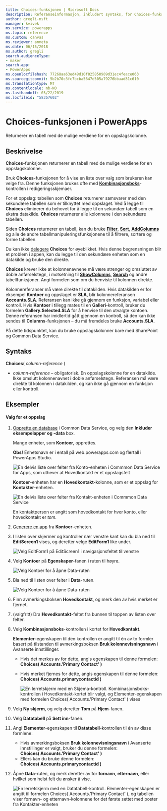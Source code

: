 ```yaml
---
title: Choices-funksjonen | Microsoft Docs
description: Referanseinformasjon, inkludert syntaks, for Choices-funksjonen i PowerApps
author: gregli-msft
manager: kvivek
ms.service: powerapps
ms.topic: reference
ms.custom: canvas
ms.reviewer: anneta
ms.date: 06/15/2018
ms.author: gregli
search.audienceType:
- maker
search.app:
- PowerApps
ms.openlocfilehash: 77268aa63ed49d10f825850909d31ec4feace063
ms.sourcegitcommit: 5b2b70c3fc7bcba5647d505a79276bbaad31c610
ms.translationtype: MT
ms.contentlocale: nb-NO
ms.lasthandoff: 03/22/2019
ms.locfileid: "58357602"
---
```

# <a name="choices-function-in-powerapps"></a>Choices-funksjonen i PowerApps
Returnerer en tabell med de mulige verdiene for en oppslagskolonne.

## <a name="description"></a>Beskrivelse
**Choices**-funksjonen returnerer en tabell med de mulige verdiene for en oppslagskolonne.  

Bruk **Choices**-funksjonen for å vise en liste over valg som brukeren kan velge fra. Denne funksjonen brukes ofte med [**Kombinasjonsboks**](../controls/control-combo-box.md)-kontrollen i redigeringsskjemaer.

For et oppslag: tabellen som **Choices** returnerer samsvarer med den sekundære tabellen som er tilknyttet med oppslaget. Ved å legge til **Choices** eliminerer du behovet for å legge til en sekundær tabell som en ekstra datakilde. **Choices** returnerer alle kolonnene i den sekundære tabellen.

Siden **Choices** returnerer en tabell, kan du bruke [**Filter**](function-filter-lookup.md), [**Sort**](function-sort.md), [**AddColumns**](function-table-shaping.md) og alle de andre tabellmanipuleringsfunksjonene til å filtrere, sortere og forme tabellen. 

Du kan ikke [delegere](../delegation-overview.md) **Choices** for øyeblikket. Hvis denne begrensningen blir et problem i appen, kan du legge til den sekundære enheten som en datakilde og bruke den direkte. 

**Choices** krever ikke at kolonnenavnene må være strenger og omsluttet av doble anførselstegn, i motsetning til [**ShowColumns**](function-table-shaping.md), [**Search**](function-filter-lookup.md) og andre tabellfunksjoner. Angi formelen som om du henviste til kolonnen direkte.

Kolonnereferanser må være direkte til datakilden. Hvis datakilden er for eksempel **Kontoer** og oppslaget er **SLA**, blir kolonnereferansen **Accounts.SLA**. Referansen kan ikke gå gjennom en funksjon, variabel eller kontroll. Hvis **Kontoer** i tillegg mates til en **Galleri**-kontroll, bruker du formelen **Gallery.Selected.SLA** for å henvise til den utvalgte kontoen. Denne referansen har imidlertid gått gjennom en kontroll, så den kan ikke sendes til **Columns**-funksjonen – du må fremdeles bruke **Accounts.SLA**.

På dette tidspunktet, kan du bruke oppslagskolonner bare med SharePoint og Common Data Service.

## <a name="syntax"></a>Syntaks
**Choices**( *column-reference* )

* *column-reference* – obligatorisk.  En oppslagskolonne for en datakilde. Ikke omslutt kolonnenavnet i doble anførselstegn. Referansen må være direkte til kolonnen i datakilden, og kan ikke gå gjennom en funksjon eller kontroll.

## <a name="examples"></a>Eksempler

#### <a name="choices-for-a-lookup"></a>Valg for et oppslag

1. [Opprette en database](../../../administrator/create-database.md) i Common Data Service, og velg den **Inkluder eksempelapper og -data** box.

    Mange enheter, som **Kontoer**, opprettes.

    **Obs!** Enhetsnavn er i entall på web.powerapps.com og flertall i PowerApps Studio.

    ![En delvis liste over felter fra Konto-enheten i Commmon Data Service for Apps, som uthever at Hovedkontakt er et oppslagsfelt](media/function-choices/entity-account.png)

    **Kontoer**-enheten har en **Hovedkontakt**-kolonne, som er et oppslag for **Kontakter**-enheten.  

    ![En delvis liste over felter fra Kontakt-enheten i Commmon Data Service](media/function-choices/entity-contact.png)

    En kontaktperson er angitt som hovedkontakt for hver konto, eller hovedkontakt er *tom*.

2. [Generere en app](../data-platform-create-app.md) fra **Kontoer**-enheten.

3. I listen over skjermer og kontroller nær venstre kant kan du bla ned til **EditScreen1** vises, og deretter velge **EditForm1** like under.

    ![Velg EditForm1 på EditScreen1 i navigasjonsfeltet til venstre](media/function-choices/select-editform.png)

4. Velg **Kontoer** på **Egenskaper**-fanen i ruten til høyre.

    ![Velg Kontoer for å åpne Data-ruten](media/function-choices/open-data-pane.png)

5. Bla ned til listen over felter i **Data**-ruten.

    ![Velg Kontoer for å åpne Data-ruten](media/function-choices/field-list.png)

6. Finn avmerkingsboksen **Hovedkontakt**, og merk den av hvis merket er fjernet.

7. (valgfritt) Dra **Hovedkontakt**-feltet fra bunnen til toppen av listen over felter.

8. Velg **Kombinasjonsboks**-kontrollen i kortet for **Hovedkontakt**.

    **Elementer**-egenskapen til den kontrollen er angitt til én av to formler basert på tilstanden til avmerkingsboksen **Bruk kolonnevisningsnavn** i Avanserte innstillinger.

   - Hvis det merkes av for dette, angis egenskapen til denne formelen:<br>**Choices( Accounts.'Primary Contact' )**
   - Hvis merket fjernes for dette, angis egenskapen til denne formelen:<br>**Choices( Accounts.primarycontactid )**

     ![En lerretskjerm med en Skjema-kontroll. **Kombinasjonsboks**-kontrollen i **Hovedkontakt**-kortet blir valgt, og Elementer-egenskapen med formelen Choices( Accounts.'Primary Contact' ) vises](media/function-choices/accounts-primary-contact.png)

9. Velg **Ny skjerm**, og velg deretter **Tom** på **Hjem**-fanen.

10. Velg **Datatabell** på **Sett inn**-fanen.

11. Angi **Elementer**-egenskapen til **Datatabell**-kontrollen til én av disse formlene:

     - Hvis avmerkingsboksen **Bruk kolonnevisningsnavn** i Avanserte innstillinger er valgt, bruker du denne formelen:<br>**Choices( Accounts.'Primary Contact' )**
     - Ellers kan du bruke denne formelen:<br>**Choices( Accounts.primarycontactid )**

12. Åpne **Data**-ruten, og merk deretter av for **fornavn**, **etternavn**, eller hvilket som helst felt du ønsker å vise.

     ![En lerretskjerm med en Datatabell-kontroll. Elementer-egenskapen er angitt til formelen Choices( Accounts.'Primary Contact' ), og tabellen viser fornavn- og etternavn-kolonnene for det første settet med poster fra Kontakter-enheten](media/function-choices/full-accounts-pc.png)

